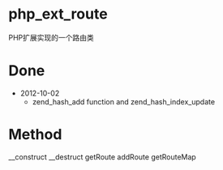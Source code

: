 php_ext_route
=============

PHP扩展实现的一个路由类

Done
============
- 2012-10-02
  - zend_hash_add function and zend_hash_index_update

Method
============
__construct
__destruct
getRoute
addRoute
getRouteMap
